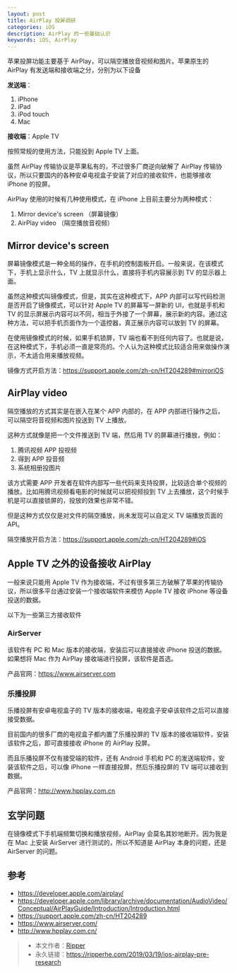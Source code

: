 ```yaml
---
layout: post
title: AirPlay 投屏调研
categories: iOS
description: AirPlay 的一些基础认识
keywords: iOS, AirPlay
---
```


苹果投屏功能主要基于 AirPlay，可以隔空播放音视频和图片。苹果原生的 AirPlay 有发送端和接收端之分，分别为以下设备

**发送端**：

1. iPhone
2. iPad
3. iPod touch
4. Mac

**接收端**：Apple TV

按照常规的使用方法，只能投到 Apple TV 上面。

虽然 AirPlay 传输协议是苹果私有的，不过很多厂商逆向破解了 AirPlay 传输协议，所以只要国内的各种安卓电视盒子安装了对应的接收软件，也能够接收 iPhone 的投屏。

AirPlay 使用的时候有几种使用模式，在 iPhone 上目前主要分为两种模式：

1. Mirror device's screen （屏幕镜像）
2. AirPlay video （隔空播放音视频）

## Mirror device's screen

屏幕镜像模式是一种全局的操作，在手机的控制面板开启。一般来说，在该模式下，手机上显示什么，TV 上就显示什么，直接将手机内容展示到 TV 的显示器上面。

虽然这种模式叫镜像模式，但是，其实在这种模式下，APP 内部可以写代码检测是否开启了镜像模式，可以针对 Apple TV 的屏幕写一屏新的 UI，也就是手机和 TV 的显示屏展示内容可以不同，相当于外接了一个屏幕，展示新的内容。通过这种方法，可以把手机页面作为一个遥控器，真正展示内容可以放到 TV 的屏幕。

在使用镜像模式的时候，如果手机锁屏，TV 端也看不到任何内容了。也就是说，在这种模式下，手机必须一直是常亮的。个人认为这种模式比较适合用来做操作演示，不太适合用来播放视频。

镜像方式开启方法：<https://support.apple.com/zh-cn/HT204289#mirroriOS>

## AirPlay video

隔空播放的方式其实是在嵌入在某个 APP 内部的，在 APP 内部进行操作之后，可以隔空将音视频和图片投送到 TV 上播放。

这种方式就像是把一个文件推送到 TV 端，然后用 TV 的屏幕进行播放，例如：

1. 腾讯视频 APP 投视频
2. 得到 APP 投音频
3. 系统相册投图片

该方式需要 APP 开发者在软件内部写一些代码来支持投屏，比较适合单个视频的播放。比如用腾讯视频看电影的时候就可以把视频投到 TV 上去播放，这个时候手机是可以直接锁屏的，投放的效果也非常不错。

但是这种方式仅仅是对文件的隔空播放，尚未发现可以自定义 TV 端播放页面的 API。

隔空播放开启方法：<https://support.apple.com/zh-cn/HT204289#iOS>

## Apple TV 之外的设备接收 AirPlay

一般来说只能用 Apple TV 作为接收端，不过有很多第三方破解了苹果的传输协议，所以很多平台通过安装一个接收端软件来模仿 Apple TV 接收 iPhone 等设备投送的数据。

以下为一些第三方接收软件

### AirServer

该软件有 PC 和 Mac 版本的接收端，安装后可以直接接收 iPhone 投送的数据。如果想将 Mac 作为 AirPlay 接收端进行投屏，该软件是首选。

产品官网：<https://www.airserver.com>

### 乐播投屏

乐播投屏有安卓电视盒子的 TV 版本的接收端，电视盒子安卓该软件之后可以直接接受数据。

目前国内的很多厂商的电视盒子都内置了乐播投屏的 TV 版本的接收端软件，安装该软件之后，即可直接接收 iPhone 的 AirPlay 投屏。

而且乐播投屏不仅有接受端的软件，还有 Android 手机和 PC 的发送端软件，安装该软件之后，可以像 iPhone 一样直接投屏，然后乐播投屏的 TV 端可以接收到数据。

产品官网：<http://www.hpplay.com.cn>

## 玄学问题

在镜像模式下手机端频繁切换和播放视频，AirPlay 会莫名其妙地断开。因为我是在 Mac 上安装 AirServer 进行测试的，所以不知道是 AirPlay 本身的问题，还是 AirServer 的问题。

## 参考

* <https://developer.apple.com/airplay/>
* <https://developer.apple.com/library/archive/documentation/AudioVideo/Conceptual/AirPlayGuide/Introduction/Introduction.html>
* <https://support.apple.com/zh-cn/HT204289>
* <https://www.airserver.com/>
* <http://www.hpplay.com.cn/>

> * 本文作者：[Ripper](https://github.com/ripperhe)
> * 永久链接：<https://ripperhe.com/2019/03/19/ios-airplay-pre-research>
